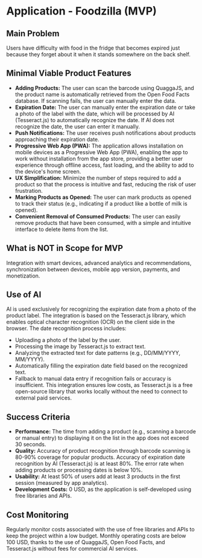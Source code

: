 # Application - Foodzilla (MVP)

## Main Problem
Users have difficulty with food in the fridge that becomes expired just because they forget about it when it stands somewhere on the back shelf.

## Minimal Viable Product Features
- **Adding Products:** The user can scan the barcode using QuaggaJS, and the product name is automatically retrieved from the Open Food Facts database. If scanning fails, the user can manually enter the data.
- **Expiration Date:** The user can manually enter the expiration date or take a photo of the label with the date, which will be processed by AI (Tesseract.js) to automatically recognize the date. If AI does not recognize the date, the user can enter it manually.
- **Push Notifications:** The user receives push notifications about products approaching their expiration date.
- **Progressive Web App (PWA):** The application allows installation on mobile devices as a Progressive Web App (PWA), enabling the app to work without installation from the app store, providing a better user experience through offline access, fast loading, and the ability to add to the device's home screen.
- **UX Simplification:** Minimize the number of steps required to add a product so that the process is intuitive and fast, reducing the risk of user frustration.
- **Marking Products as Opened:** The user can mark products as opened to track their status (e.g., indicating if a product like a bottle of milk is opened).
- **Convenient Removal of Consumed Products:** The user can easily remove products that have been consumed, with a simple and intuitive interface to delete items from the list.

## What is NOT in Scope for MVP
Integration with smart devices, advanced analytics and recommendations, synchronization between devices, mobile app version, payments, and monetization.

## Use of AI
AI is used exclusively for recognizing the expiration date from a photo of the product label. The integration is based on the Tesseract.js library, which enables optical character recognition (OCR) on the client side in the browser. The date recognition process includes:
- Uploading a photo of the label by the user.
- Processing the image by Tesseract.js to extract text.
- Analyzing the extracted text for date patterns (e.g., DD/MM/YYYY, MM/YYYY).
- Automatically filling the expiration date field based on the recognized text.
- Fallback to manual data entry if recognition fails or accuracy is insufficient.
This integration ensures low costs, as Tesseract.js is a free open-source library that works locally without the need to connect to external paid services.

## Success Criteria
- **Performance:** The time from adding a product (e.g., scanning a barcode or manual entry) to displaying it on the list in the app does not exceed 30 seconds.
- **Quality:** Accuracy of product recognition through barcode scanning is 80-90% coverage for popular products. Accuracy of expiration date recognition by AI (Tesseract.js) is at least 80%. The error rate when adding products or processing dates is below 10%.
- **Usability:** At least 50% of users add at least 3 products in the first session (measured by app analytics).
- **Development Costs:** 0 USD, as the application is self-developed using free libraries and APIs.

## Cost Monitoring
Regularly monitor costs associated with the use of free libraries and APIs to keep the project within a low budget. Monthly operating costs are below 100 USD, thanks to the use of QuaggaJS, Open Food Facts, and Tesseract.js without fees for commercial AI services.